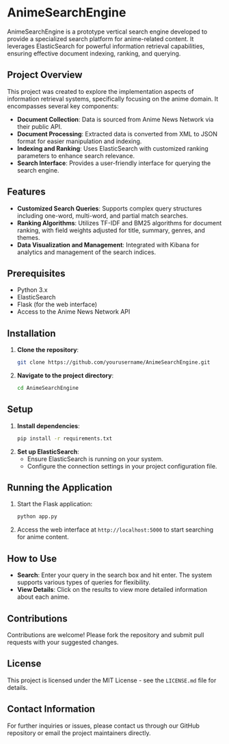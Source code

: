 # AnimeSearchEngine

AnimeSearchEngine is a prototype vertical search engine developed to provide a specialized search platform for anime-related content. It leverages ElasticSearch for powerful information retrieval capabilities, ensuring effective document indexing, ranking, and querying.

## Project Overview

This project was created to explore the implementation aspects of information retrieval systems, specifically focusing on the anime domain. It encompasses several key components:
- **Document Collection**: Data is sourced from Anime News Network via their public API.
- **Document Processing**: Extracted data is converted from XML to JSON format for easier manipulation and indexing.
- **Indexing and Ranking**: Uses ElasticSearch with customized ranking parameters to enhance search relevance.
- **Search Interface**: Provides a user-friendly interface for querying the search engine.

## Features

- **Customized Search Queries**: Supports complex query structures including one-word, multi-word, and partial match searches.
- **Ranking Algorithms**: Utilizes TF-IDF and BM25 algorithms for document ranking, with field weights adjusted for title, summary, genres, and themes.
- **Data Visualization and Management**: Integrated with Kibana for analytics and management of the search indices.

## Prerequisites

- Python 3.x
- ElasticSearch
- Flask (for the web interface)
- Access to the Anime News Network API

## Installation

1. **Clone the repository**:
   ```bash
   git clone https://github.com/yourusername/AnimeSearchEngine.git
   ```
2. **Navigate to the project directory**:
   ```bash
   cd AnimeSearchEngine
   ```

## Setup

1. **Install dependencies**:
   ```bash
   pip install -r requirements.txt
   ```
2. **Set up ElasticSearch**:
   - Ensure ElasticSearch is running on your system.
   - Configure the connection settings in your project configuration file.

## Running the Application

1. Start the Flask application:
   ```bash
   python app.py
   ```
2. Access the web interface at `http://localhost:5000` to start searching for anime content.

## How to Use

- **Search**: Enter your query in the search box and hit enter. The system supports various types of queries for flexibility.
- **View Details**: Click on the results to view more detailed information about each anime.

## Contributions

Contributions are welcome! Please fork the repository and submit pull requests with your suggested changes.

## License

This project is licensed under the MIT License - see the `LICENSE.md` file for details.

## Contact Information

For further inquiries or issues, please contact us through our GitHub repository or email the project maintainers directly.

